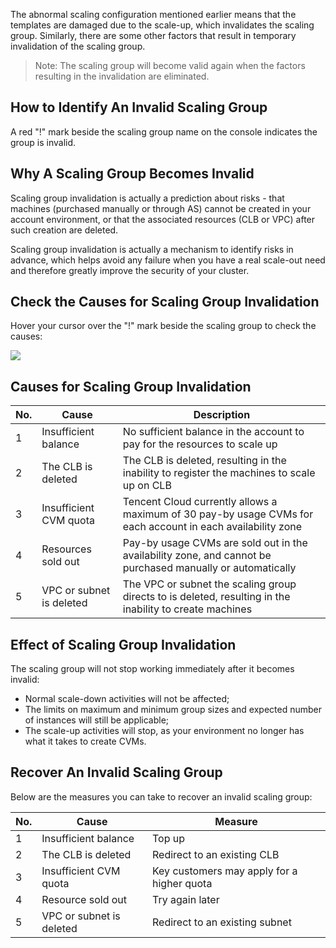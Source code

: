 The abnormal scaling configuration mentioned earlier means that the templates are damaged due to the scale-up, which invalidates the scaling group.
Similarly, there are some other factors that result in temporary invalidation of the scaling group.

> Note: The scaling group will become valid again when the factors resulting in the invalidation are eliminated.

## How to Identify An Invalid Scaling Group

A red "!" mark beside the scaling group name on the console  indicates the group is invalid.

## Why A Scaling Group Becomes Invalid

Scaling group invalidation is actually a prediction about risks - that machines (purchased manually or through AS) cannot be created in your account environment, or that the associated resources (CLB or VPC) after such creation are deleted.

Scaling group invalidation is actually a mechanism to identify risks in advance, which helps avoid any failure when you have a real scale-out need and therefore greatly improve the security of your cluster.

## Check the Causes for Scaling Group Invalidation

Hover your cursor over the "!" mark beside the scaling group to check the causes:

![](https://mc.qcloudimg.com/static/img/1ce9c7853899cc09ca2cd9b12fd5012d/1.jpg)

## Causes for Scaling Group Invalidation

| No. |  Cause | Description |
| -------- | --------|-------- |
| 1 |   Insufficient balance | No sufficient balance in the account to pay for the resources to scale up |
| 2 | The CLB is deleted | The CLB is deleted, resulting in the inability to register the machines to scale up on CLB |
| 3 | Insufficient CVM quota | Tencent Cloud currently allows a maximum of 30 pay-by usage CVMs for each account in each availability zone |
| 4 | Resources sold out | Pay-by usage CVMs are sold out in the availability zone, and cannot be purchased manually or automatically |
| 5 | VPC or subnet is deleted | The VPC or subnet the scaling group directs to is deleted, resulting in the inability to create machines |

## Effect of Scaling Group Invalidation

The scaling group will not stop working immediately after it becomes invalid:

- Normal scale-down activities will not be affected;
- The limits on maximum and minimum group sizes and expected number of instances will still be applicable;
- The scale-up activities will stop, as your environment no longer has what it takes to create CVMs.

## Recover An Invalid Scaling Group

Below are the measures you can take to recover an invalid scaling group:

| No. |     Cause | Measure |
| -------- | --------|-------- |
| 1 | Insufficient balance | Top up |
| 2 | The CLB is deleted | Redirect to an existing CLB |
| 3 | Insufficient CVM quota| Key customers may apply for a higher quota |
| 4 | Resource sold out | Try again later |
| 5 | VPC or subnet is deleted | Redirect to an existing subnet |
